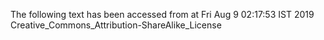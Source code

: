 The following text has been accessed from at Fri Aug 9 02:17:53 IST 2019
Creative_Commons_Attribution-ShareAlike_License
